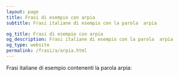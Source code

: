 ```yaml
---
layout: page
title: Frasi di esempio con arpia 
subtitle: Frasi italiane di esempio con la parola  arpia

og_title: Frasi di esempio con arpia 
og_description: Frasi italiane di esempio con la parola  arpia
og_type: website
permalink: /frasi/a/arpia.html
---
```


Frasi italiane di esempio contenenti la parola arpia:



